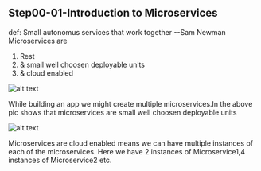## Step00-01-Introduction to Microservices
 def: Small autonomus services that work together --Sam Newman
 Microservices are
 1. Rest
 2. & small well choosen deployable units
 3. & cloud enabled
 
![alt text](https://user-images.githubusercontent.com/16119293/61320277-b88d4380-a826-11e9-9e33-f8e7b0cb1293.JPG)


While building an app we might create multiple microservices.In the above pic shows that microservices are small well choosen deployable units


![alt text](https://user-images.githubusercontent.com/16119293/61320359-e70b1e80-a826-11e9-8879-7eea17a44260.JPG)

Microservices are cloud enabled means we can have multiple instances of each of the microservices. Here we have 2 instances of Microservice1,4 instances of Microservice2 etc.



